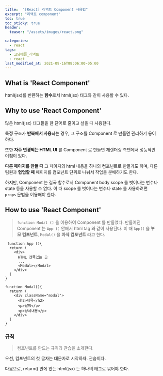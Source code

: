 ```yaml
---
title:  "[React] 리액트 Component 사용법"
excerpt: "리액트 component"
toc: true
toc_sticky: true
header:
  teaser: "/assets/images/react.png"

categories:
  - react
tags:
  - 코딩애플_리액트
  - react
last_modified_at: 2021-09-16T08:06:00-05:00
---
```


## What is 'React Component'

html(jsx)를 반환하는 **함수**로서 html(jsx) 태그와 같이 사용할 수 있다.



## Why to use 'React Component'

많은 html(jsx) 태그들을 한 단어로 줄이고 싶을 때 사용한다.

특정 구조가 **반복해서 사용**되는 경우, 그 구조를 Component 로 만들면 관리하기 용이하다.

또한 **자주 변경되는 HTML UI** 를 Component 로 만들면 재렌더링 측면에서 성능적인 이점이 있다.

**다른 페이지를 만들 때** 그 페이지의 html 내용을 하나의 컴포넌트로 만들기도 하며, 다른 팀원과 **협업할 때** 페이지를 컴포넌트 단위로 나눠서 작업을 분배하기도 한다.



하지만, Component 는 결국 함수로서 Component body scope 를 벗어나는 변수나 state 등을 사용할 수 없다. 이 때 scope 를 벗어나는 변수나 state 를 사용하려면 `props` 문법을 이용해야 한다.



## How to use 'React Component'

> `function Modal ()` 을 이용하여 Component 를 만들었다. 만들어진 Component 는 `App ()` 안에서 html tag 와 같이 사용된다. 이 때 `App()` 을 **부모 컴포넌트**, `Modal()` 을 **자식 컴포넌트** 라고 한다.



```react
 function App (){
  return (
    <div>
      HTML 잔뜩있는 곳
      ...
      <Modal></Modal>
    </div>
  )
}

function Modal(){
  return (
    <div className="modal">
      <h2>제목</h2>
      <p>날짜</p>
      <p>상세내용</p>
    </div>
  )
}
```



### 규칙

> 컴포넌트를 만드는 규칙과 관습을 소개한다.

우선, 컴포넌트의 첫 글자는 대문자로 시작하자. 관습이다.

다음으로, return() 안에 있는 html(jsx) 는 하나의 태그로 묶어야 한다.